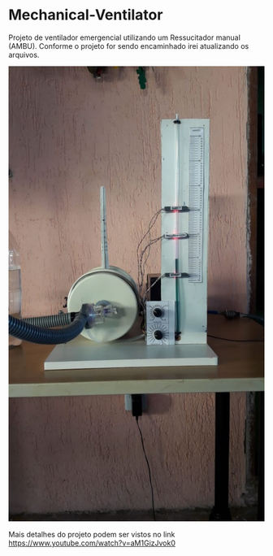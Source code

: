 # Mechanical-Ventilator


Projeto de ventilador emergencial utilizando um Ressucitador manual (AMBU). Conforme o projeto for sendo encaminhado irei atualizando os arquivos.

![Primeiro Protótipo](https://github.com/paulohenriquemo/Mechanical-Ventilator/blob/master/Ventilador.jpeg?raw=true)

Mais detalhes do projeto podem ser vistos no link https://www.youtube.com/watch?v=aM1GizJvok0
